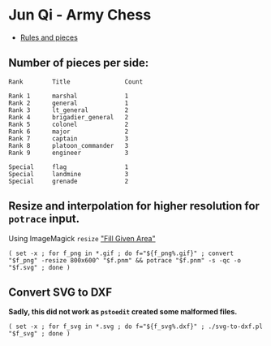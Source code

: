 # Jun Qi - Army Chess

- [Rules and pieces](https://www.ymimports.com/pages/how-to-play-luzhanqi)

## Number of pieces per side:

```
Rank        Title               Count

Rank 1      marshal             1
Rank 2      general             1
Rank 3      lt_general          2
Rank 4      brigadier_general   2
Rank 5      colonel             2
Rank 6      major               2
Rank 7      captain             3
Rank 8      platoon_commander   3
Rank 9      engineer            3

Special     flag                1
Special     landmine            3
Special     grenade             2
```

## Resize and interpolation for higher resolution for `potrace` input.

Using ImageMagick `resize` ["Fill Given Area"](http://www.imagemagick.org/Usage/resize/#fill)

```
( set -x ; for f_png in *.gif ; do f="${f_png%.gif}" ; convert "$f_png" -resize 800x600^ "$f.pnm" && potrace "$f.pnm" -s -qc -o "$f.svg" ; done )
```

## Convert SVG to DXF

__Sadly, this did not work as `pstoedit` created some malformed files.__

```
( set -x ; for f_svg in *.svg ; do f="${f_svg%.dxf}" ; ./svg-to-dxf.pl "$f_svg" ; done )
```